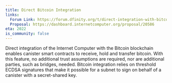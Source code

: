 ```yaml
---
title: Direct Bitcoin Integration
links:
  Forum Link: https://forum.dfinity.org/t/direct-integration-with-bitcoin/6147
  Proposal: https://dashboard.internetcomputer.org/proposal/20586
eta: 2022
is_community: false
---
```


Direct integration of the Internet Computer with the Bitcoin blockchain enables canister smart contracts to receive, hold and transfer bitcoin. With this feature, no additional trust assumptions are required, nor are additional parties, such as bridges, needed. Bitcoin integration relies on threshold ECDSA signatures that make it possible for a subnet to sign on behalf of a canister with a secret-shared key.
